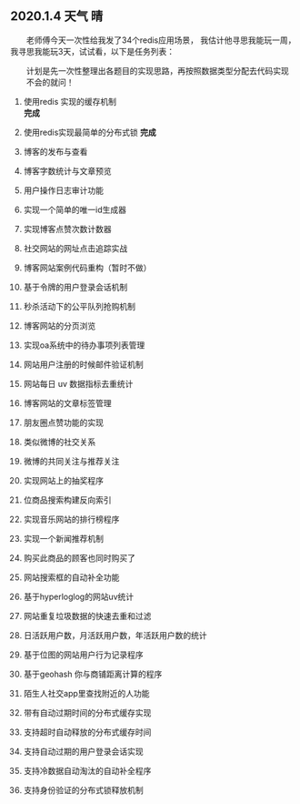 ## 2020.1.4 天气 晴

&emsp;&emsp;老师傅今天一次性给我发了34个redis应用场景，
我估计他寻思我能玩一周，我寻思我能玩3天，试试看，以下是任务列表：   

&emsp;&emsp;计划是先一次性整理出各题目的实现思路，再按照数据类型分配去代码实现  
&emsp;&emsp;不会的就问！  

1. 使用redis 实现的缓存机制				     	
__完成__
2. 使用redis实现最简单的分布式锁
__完成__
3. 博客的发布与查看

4. 博客字数统计与文章预览

5. 用户操作日志审计功能

6. 实现一个简单的唯一id生成器

7. 实现博客点赞次数计数器

8. 社交网站的网址点击追踪实战 

9. 博客网站案例代码重构（暂时不做）

10. 基于令牌的用户登录会话机制

11. 秒杀活动下的公平队列抢购机制

12. 博客网站的分页浏览

13. 实现oa系统中的待办事项列表管理

14. 网站用户注册的时候邮件验证机制

15. 网站每日 uv 数据指标去重统计

16. 博客网站的文章标签管理

17. 朋友圈点赞功能的实现

18. 类似微博的社交关系

19. 微博的共同关注与推荐关注

20. 实现网站上的抽奖程序

21. 位商品搜索构建反向索引

22. 实现音乐网站的排行榜程序

23. 实现一个新闻推荐机制

24. 购买此商品的顾客也同时购买了

25. 网站搜索框的自动补全功能

26. 基于hyperloglog的网站uv统计

27. 网站重复垃圾数据的快速去重和过滤

28. 日活跃用户数，月活跃用户数，年活跃用户数的统计

29. 基于位图的网站用户行为记录程序

30. 基于geohash 你与商铺距离计算的程序

31. 陌生人社交app里查找附近的人功能

32. 带有自动过期时间的分布式缓存实现

33. 支持超时自动释放的分布式缓存时间

34. 支持自动过期的用户登录会话实现

35. 支持冷数据自动淘汰的自动补全程序

36. 支持身份验证的分布式锁释放机制

